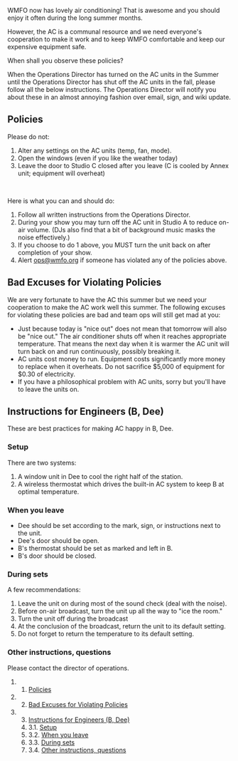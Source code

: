 WMFO now has lovely air conditioning! That is awesome and you should enjoy it often during the long summer months.

However, the AC is a communal resource and we need everyone's cooperation to make it work and to keep WMFO comfortable and keep our expensive equipment safe.

When shall you observe these policies?

When the Operations Director has turned on the AC units in the Summer until the Operations Director has shut off the AC units in the fall, please follow all the below instructions. The Operations Director will notify you about these in an almost annoying fashion over email, sign, and wiki update.

Policies
--------

Please do not:

1.  Alter any settings on the AC units (temp, fan, mode).
2.  Open the windows (even if you like the weather today)
3.  Leave the door to Studio C closed after you leave (C is cooled by Annex unit; equipment will overheat)

 

Here is what you can and should do:

1.  Follow all written instructions from the Operations Director.
2.  During your show you may turn off the AC unit in Studio A to reduce on-air volume. (DJs also find that a bit of background music masks the noise effectively.)
3.  If you choose to do 1 above, you MUST turn the unit back on after completion of your show.
4.  Alert [ops@wmfo.org](mailto:ops@wmfo.org "mailto:ops@wmfo.org") if someone has violated any of the policies above.

Bad Excuses for Violating Policies
----------------------------------

We are very fortunate to have the AC this summer but we need your cooperation to make the AC work well this summer. The following excuses for violating these policies are bad and team ops will still get mad at you:

-   Just because today is "nice out" does not mean that tomorrow will also be "nice out." The air conditioner shuts off when it reaches appropriate temperature. That means the next day when it is warmer the AC unit will turn back on and run continuously, possibly breaking it.
-   AC units cost money to run. Equipment costs significantly more money to replace when it overheats. Do not sacrifice \$5,000 of equipment for \$0.30 of electricity.
-   If you have a philosophical problem with AC units, sorry but you'll have to leave the units on.

Instructions for Engineers (B, Dee)
-----------------------------------

These are best practices for making AC happy in B, Dee.

### Setup

There are two systems:

1.  A window unit in Dee to cool the right half of the station.
2.  A wireless thermostat which drives the built-in AC system to keep B at optimal temperature.

### When you leave

-   Dee should be set according to the mark, sign, or instructions next to the unit.
-   Dee's door should be open.
-   B's thermostat should be set as marked and left in B.
-   B's door should be closed.

### During sets

A few recommendations:

1.  Leave the unit on during most of the sound check (deal with the noise).
2.  Before on-air broadcast, turn the unit up all the way to "ice the room."
3.  Turn the unit off during the broadcast
4.  At the conclusion of the broadcast, return the unit to its default setting.
5.  Do not forget to return the temperature to its default setting.

### Other instructions, questions

Please contact the director of operations.

1.  1. [Policies](#Policies)
2.  2. [Bad Excuses for Violating Policies](#Bad_Excuses_for_Violating_Policies)
3.  3. [Instructions for Engineers (B, Dee)](#Instructions_for_Engineers_(B.2C_Dee))
    1.  3.1. [Setup](#Setup)
    2.  3.2. [When you leave](#When_you_leave)
    3.  3.3. [During sets](#During_sets)
    4.  3.4. [Other instructions, questions](#Other_instructions.2C_questions)


